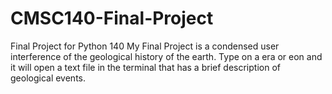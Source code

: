 # CMSC140-Final-Project
Final Project for Python 140
My Final Project is a  condensed user interference of the geological history of the earth. Type on a era or 
eon and it will open a text file in the terminal that has a brief description of geological events. 
